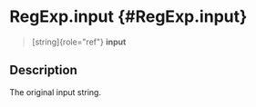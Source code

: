 RegExp.input {#RegExp.input}
============

> [string]{role="ref"} **input**

Description
-----------

The original input string.
